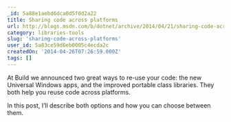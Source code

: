 ```yaml
---
_id: 5a88e1aebd6dca0d5f0d2a22
title: Sharing code across platforms
url: http://blogs.msdn.com/b/dotnet/archive/2014/04/21/sharing-code-across-platforms.aspx
category: libraries-tools
slug: 'sharing-code-across-platforms'
user_id: 5a83ce59d6eb0005c4ecda2c
createdOn: '2014-04-26T07:26:59.000Z'
tags: []
---
```


At Build we announced two great ways to re-use your code: the new Universal Windows apps, and the improved portable class libraries. They both help you reuse code across platforms.

In this post, I’ll describe both options and how you can choose between them.
